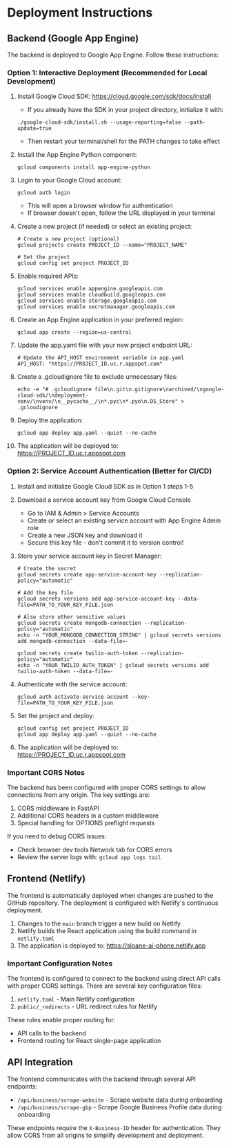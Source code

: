 # Deployment Instructions

## Backend (Google App Engine)

The backend is deployed to Google App Engine. Follow these instructions:

### Option 1: Interactive Deployment (Recommended for Local Development)

1. Install Google Cloud SDK: https://cloud.google.com/sdk/docs/install
   - If you already have the SDK in your project directory, initialize it with:
   ```
   ./google-cloud-sdk/install.sh --usage-reporting=false --path-update=true
   ```
   - Then restart your terminal/shell for the PATH changes to take effect

2. Install the App Engine Python component:
   ```
   gcloud components install app-engine-python
   ```

3. Login to your Google Cloud account:
   ```
   gcloud auth login
   ```
   - This will open a browser window for authentication
   - If browser doesn't open, follow the URL displayed in your terminal

4. Create a new project (if needed) or select an existing project:
   ```
   # Create a new project (optional)
   gcloud projects create PROJECT_ID --name="PROJECT_NAME"
   
   # Set the project
   gcloud config set project PROJECT_ID
   ```

5. Enable required APIs:
   ```
   gcloud services enable appengine.googleapis.com
   gcloud services enable cloudbuild.googleapis.com
   gcloud services enable storage.googleapis.com
   gcloud services enable secretmanager.googleapis.com
   ```

6. Create an App Engine application in your preferred region:
   ```
   gcloud app create --region=us-central
   ```

7. Update the app.yaml file with your new project endpoint URL:
   ```
   # Update the API_HOST environment variable in app.yaml
   API_HOST: "https://PROJECT_ID.uc.r.appspot.com"
   ```

8. Create a .gcloudignore file to exclude unnecessary files:
   ```
   echo -e "# .gcloudignore file\n.git\n.gitignore\narchived/\ngoogle-cloud-sdk/\ndeployment-venv/\nvenv/\n__pycache__/\n*.pyc\n*.pyo\n.DS_Store" > .gcloudignore
   ```

9. Deploy the application:
   ```
   gcloud app deploy app.yaml --quiet --no-cache
   ```

10. The application will be deployed to: https://PROJECT_ID.uc.r.appspot.com

### Option 2: Service Account Authentication (Better for CI/CD)

1. Install and initialize Google Cloud SDK as in Option 1 steps 1-5

2. Download a service account key from Google Cloud Console
   - Go to IAM & Admin > Service Accounts
   - Create or select an existing service account with App Engine Admin role
   - Create a new JSON key and download it
   - Secure this key file - don't commit it to version control!

3. Store your service account key in Secret Manager:
   ```
   # Create the secret
   gcloud secrets create app-service-account-key --replication-policy="automatic"
   
   # Add the key file
   gcloud secrets versions add app-service-account-key --data-file=PATH_TO_YOUR_KEY_FILE.json
   
   # Also store other sensitive values
   gcloud secrets create mongodb-connection --replication-policy="automatic"
   echo -n "YOUR_MONGODB_CONNECTION_STRING" | gcloud secrets versions add mongodb-connection --data-file=-
   
   gcloud secrets create twilio-auth-token --replication-policy="automatic"
   echo -n "YOUR_TWILIO_AUTH_TOKEN" | gcloud secrets versions add twilio-auth-token --data-file=-
   ```
   
4. Authenticate with the service account:
   ```
   gcloud auth activate-service-account --key-file=PATH_TO_YOUR_KEY_FILE.json
   ```

4. Set the project and deploy:
   ```
   gcloud config set project PROJECT_ID
   gcloud app deploy app.yaml --quiet --no-cache
   ```

5. The application will be deployed to: https://PROJECT_ID.uc.r.appspot.com

### Important CORS Notes

The backend has been configured with proper CORS settings to allow connections from any origin. The key settings are:

1. CORS middleware in FastAPI
2. Additional CORS headers in a custom middleware
3. Special handling for OPTIONS preflight requests

If you need to debug CORS issues:
- Check browser dev tools Network tab for CORS errors
- Review the server logs with: `gcloud app logs tail`

## Frontend (Netlify)

The frontend is automatically deployed when changes are pushed to the GitHub repository. The deployment is configured with Netlify's continuous deployment.

1. Changes to the `main` branch trigger a new build on Netlify
2. Netlify builds the React application using the build command in `netlify.toml`
3. The application is deployed to: https://sloane-ai-phone.netlify.app

### Important Configuration Notes

The frontend is configured to connect to the backend using direct API calls with proper CORS settings. There are several key configuration files:

1. `netlify.toml` - Main Netlify configuration
2. `public/_redirects` - URL redirect rules for Netlify

These rules enable proper routing for:
- API calls to the backend
- Frontend routing for React single-page application

## API Integration

The frontend communicates with the backend through several API endpoints:

- `/api/business/scrape-website` - Scrape website data during onboarding
- `/api/business/scrape-gbp` - Scrape Google Business Profile data during onboarding

These endpoints require the `X-Business-ID` header for authentication. They allow CORS from all origins to simplify development and deployment.